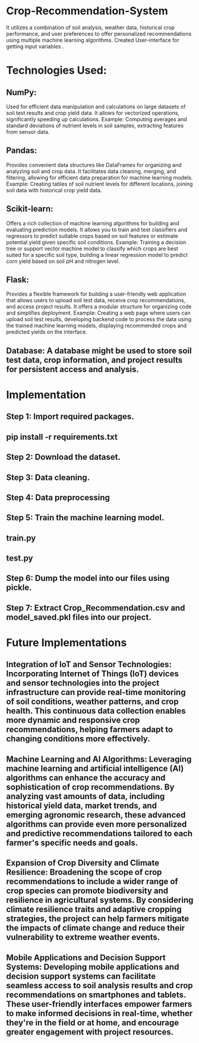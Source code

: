 # Crop-Recommendation-System
It utilizes a combination of soil analysis, weather data, historical crop performance, and user preferences to offer personalized recommendations using multiple machine learning algorithms. Created User-interface for getting input variables .
# Technologies Used:
## NumPy:
Used for efficient data manipulation and calculations on large datasets of soil test results and crop yield data. It allows for vectorized operations, significantly speeding up calculations.
Example: Computing averages and standard deviations of nutrient levels in soil samples, extracting features from sensor data.
## Pandas:
Provides convenient data structures like DataFrames for organizing and analyzing soil and crop data. It facilitates data cleaning, merging, and filtering, allowing for efficient data preparation for machine learning models.
Example: Creating tables of soil nutrient levels for different locations, joining soil data with historical crop yield data.
## Scikit-learn:
Offers a rich collection of machine learning algorithms for building and evaluating prediction models. It allows you to train and test classifiers and regressors to predict suitable crops based on soil features or estimate potential yield given specific soil conditions.
Example: Training a decision tree or support vector machine model to classify which crops are best suited for a specific soil type, building a linear regression model to predict corn yield based on soil pH and nitrogen level.
## Flask:
Provides a flexible framework for building a user-friendly web application that allows users to upload soil test data, receive crop recommendations, and access project results. It offers a modular structure for organizing code and simplifies deployment.
Example: Creating a web page where users can upload soil test results, developing backend code to process the data using the trained machine learning models, displaying recommended crops and predicted yields on the interface.
## Database: A database might be used to store soil test data, crop information, and project results for persistent access and analysis.

# Implementation
## Step 1: Import required packages.
## pip install -r requirements.txt
## Step 2: Download the dataset.
## Step 3: Data cleaning.
## Step 4: Data preprocessing
## Step 5: Train the machine learning model.
## train.py
## test.py
## Step 6: Dump the model into our files using pickle.
## Step 7: Extract Crop_Recommendation.csv  and model_saved.pkl files into our project.

# Future Implementations
## Integration of IoT and Sensor Technologies: Incorporating Internet of Things (IoT) devices and sensor technologies into the project infrastructure can provide real-time monitoring of soil conditions, weather patterns, and crop health. This continuous data collection enables more dynamic and responsive crop recommendations, helping farmers adapt to changing conditions more effectively.

## Machine Learning and AI Algorithms: Leveraging machine learning and artificial intelligence (AI) algorithms can enhance the accuracy and sophistication of crop recommendations. By analyzing vast amounts of data, including historical yield data, market trends, and emerging agronomic research, these advanced algorithms can provide even more personalized and predictive recommendations tailored to each farmer's specific needs and goals.

## Expansion of Crop Diversity and Climate Resilience: Broadening the scope of crop recommendations to include a wider range of crop species can promote biodiversity and resilience in agricultural systems. By considering climate resilience traits and adaptive cropping strategies, the project can help farmers mitigate the impacts of climate change and reduce their vulnerability to extreme weather events.

## Mobile Applications and Decision Support Systems: Developing mobile applications and decision support systems can facilitate seamless access to soil analysis results and crop recommendations on smartphones and tablets. These user-friendly interfaces empower farmers to make informed decisions in real-time, whether they're in the field or at home, and encourage greater engagement with project resources.
